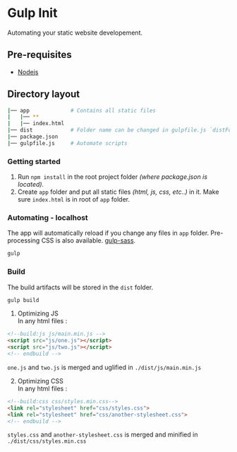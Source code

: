 # Gulp Init
Automating your static website developement.

## Pre-requisites
- [Nodejs](https://nodejs.org/en/)

## Directory layout
```bash
|── app             # Contains all static files
|   |── **
|   |── index.html
|── dist            # Folder name can be changed in gulpfile.js `distFolder`)
|── package.json
|── gulpfile.js     # Automate scripts
```

### Getting started
1. Run `npm install` in the root project folder _(where package.json is located)._
2. Create `app` folder and put all static files _(html, js, css, etc..)_ in it. Make sure `index.html` is in root of `app` folder. 


### Automating - localhost
The app will automatically reload if you change any files in `app` folder. Pre-processing CSS is also available. [gulp-sass](https://github.com/dlmanning/gulp-sass#readme).
```bash
gulp
```

### Build
The build artifacts will be stored in the `dist` folder.
```bash
gulp build
```

1. Optimizing JS  
In any html files :
```html
<!--build:js js/main.min.js -->
<script src="js/one.js"></script>
<script src="js/two.js"></script>
<!-- endbuild -->
```
`one.js` and `two.js` is merged and uglified in `./dist/js/main.min.js` 

2. Optimizing CSS  
In any html files :
```html
<!--build:css css/styles.min.css-->
<link rel="stylesheet" href="css/styles.css">
<link rel="stylesheet" href="css/another-stylesheet.css">
<!-- endbuild -->
```
`styles.css` and `another-stylesheet.css` is merged and minified in `./dist/css/styles.min.css` 


